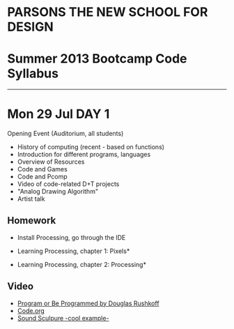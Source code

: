# PARSONS THE NEW SCHOOL FOR DESIGN
# Summer 2013 Bootcamp Code Syllabus
-------------------------------------------------------------------

# Mon 29 Jul DAY 1
Opening Event (Auditorium, all students) 

* History of computing (recent - based on functions)
* Introduction for different programs, languages
* Overview of Resources
* Code and Games
* Code and Pcomp 
* Video of code-related D+T projects
* "Analog Drawing Algorithm"
* Artist talk

## Homework

* Install Processing, go through the IDE

* Learning Processing, chapter 1: Pixels* 
* Learning Processing, chapter 2: Processing*


## Video
*	[Program or Be Programmed by Douglas Rushkoff](http://www.youtube.com/watch?feature=player_embedded&v=kgicuytCkoY)
*	[Code.org](http://www.code.org)
*	[Sound Sculpure -cool example- ](http://wearechopchop.com/%E2%80%9Cunnamed-soundsculpture%E2%80%9D/)